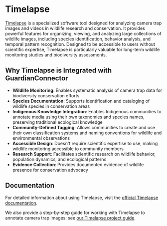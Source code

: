 # Timelapse

[Timelapse](https://saul.cpsc.ucalgary.ca/timelapse/) is a specialized software tool designed for analyzing camera trap images and videos in wildlife research and conservation. It provides powerful features for organizing, viewing, and analyzing large collections of wildlife images, including species identification, behavior analysis, and temporal pattern recognition. Designed to be accessible to users without scientific expertise, Timelapse is particularly valuable for long-term wildlife monitoring studies and biodiversity assessments.

## Why Timelapse is Integrated with GuardianConnector

- **Wildlife Monitoring**: Enables systematic analysis of camera trap data for biodiversity conservation efforts
- **Species Documentation**: Supports identification and cataloging of wildlife species in conservation areas
- **Indigenous Knowledge Integration**: Enables Indigenous communities to annotate media using their own taxonomies and species names, preserving traditional ecological knowledge
- **Community-Defined Tagging**: Allows communities to create and use their own classification systems and naming conventions for wildlife and environmental observations
- **Accessible Design**: Doesn't require scientific expertise to use, making wildlife monitoring accessible to community members
- **Research Support**: Facilitates scientific research on wildlife behavior, population dynamics, and ecological patterns
- **Evidence Collection**: Provides documented evidence of wildlife presence for conservation advocacy

## Documentation

For detailed information about using Timelapse, visit the [official Timelapse documentation](https://saul.cpsc.ucalgary.ca/timelapse/).

We also provide a step-by-step guide for working with Timelapse to annotate camera trap images: see [our Timelapse project guide](/tutorials/guide-timelapse-project/).
